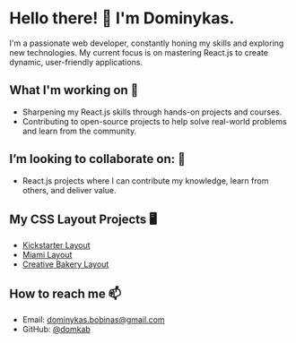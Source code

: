 # Hello there! 👋 I'm Dominykas.

I'm a passionate web developer, constantly honing my skills and exploring new technologies. My current focus is on mastering React.js to create dynamic, user-friendly applications.

## What I'm working on 🌱
- Sharpening my React.js skills through hands-on projects and courses.
- Contributing to open-source projects to help solve real-world problems and learn from the community.

## I’m looking to collaborate on: 💞️
- React.js projects where I can contribute my knowledge, learn from others, and deliver value.

## My CSS Layout Projects 🖥️
- [Kickstarter Layout](https://domkab.github.io/Kickstarter)
- [Miami Layout](https://domkab.github.io/layout_miami/)
- [Creative Bakery Layout](https://domkab.github.io/layout_creativeBakery/)

## How to reach me 📫
- Email: [dominykas.bobinas@gmail.com](mailto:dominykas.bobinas@gmail.com)
- GitHub: [@domkab](https://github.com/domkab)

<!-- Your footer here -->
